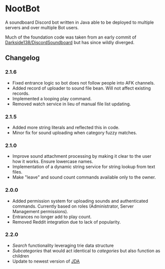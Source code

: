 # NootBot

A soundboard Discord bot written in Java able to be deployed to multiple servers and over multiple Bot users.

Much of the foundation code was taken from an early commit of [Darkside138/DiscordSoundboard](https://github.com/Darkside138/DiscordSoundboard) but has since wildly diverged.

## Changelog

### 2.1.6

- Fixed entrance logic so bot does not follow people into AFK channels.
- Added record of uploader to sound file bean. Will not affect existing records.
- Implemented a looping play command.
- Removed watch service in lieu of manual file list updating.

### 2.1.5

- Added more string literals and reflected this in code.
- Minor fix for sound uploading when category fuzzy matches.

### 2.1.0

- Improve sound attachment processing by making it clear to the user how it works. Ensure lowercase names.
- Implementation of a dynamic string service for string lookup from text files.
- Make "leave" and sound count commands available only to the owner.

### 2.0.0

- Added permission system for uploading sounds and authenticated commands. Currently based on roles (Administrator, Server Management permissions).
- Entrances no longer add to play count.
- Removed Reddit integration due to lack of popularity.

### 2.2.0

- *Search* functionality leveraging trie data structure
- *Subcategories* that would act identical to *categories* but also function as children
- Update to newest version of [JDA](https://github.com/DV8FromTheWorld/JDA)
